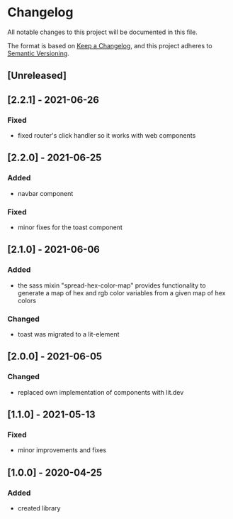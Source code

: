 # Changelog
All notable changes to this project will be documented in this file.

The format is based on [Keep a Changelog](https://keepachangelog.com/en/1.0.0/),
and this project adheres to [Semantic Versioning](https://semver.org/spec/v2.0.0.html).

## [Unreleased]
## [2.2.1] - 2021-06-26
### Fixed
* fixed router's click handler so it works with web components

## [2.2.0] - 2021-06-25
### Added
* navbar component
### Fixed
* minor fixes for the toast component

## [2.1.0] - 2021-06-06
### Added
* the sass mixin "spread-hex-color-map" provides functionality to generate a map of hex and rgb color variables from a given map of hex colors
### Changed
* toast was migrated to a lit-element

## [2.0.0] - 2021-06-05
### Changed
* replaced own implementation of components with lit.dev

## [1.1.0] - 2021-05-13
### Fixed
* minor improvements and fixes

## [1.0.0] - 2020-04-25
### Added
* created library